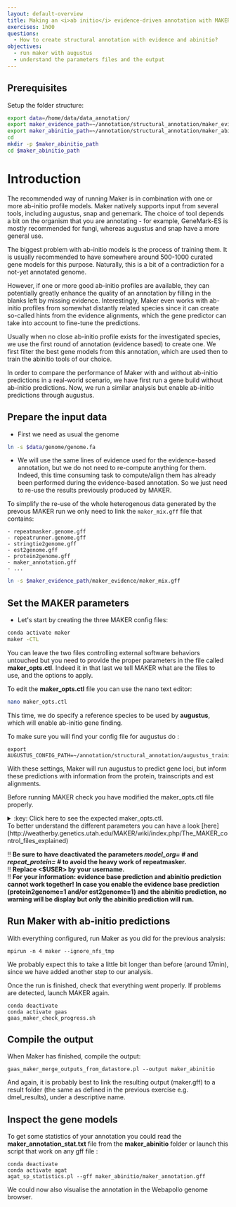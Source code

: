 ```yaml
---
layout: default-overview
title: Making an <i>ab initio</i> evidence-driven annotation with MAKER
exercises: 1h00
questions:
  - How to create structural annotation with evidence and abinitio?
objectives:
  - run maker with augustus
  - understand the parameters files and the output
---
```


## Prerequisites

Setup the folder structure:

```bash
export data=/home/data/data_annotation/
export maker_evidence_path=~/annotation/structural_annotation/maker_evidence
export maker_abinitio_path=~/annotation/structural_annotation/maker_abinitio
cd
mkdir -p $maker_abinitio_path
cd $maker_abinitio_path
```

# Introduction

The recommended way of running Maker is in combination with one or more ab-initio profile models. Maker natively supports input from several tools, including augustus, snap and genemark. The choice of tool depends a bit on the organism that you are annotating - for example, GeneMark-ES is mostly recommended for fungi, whereas augustus and snap have a more general use.

The biggest problem with ab-initio models is the process of training them. It is usually recommended to have somewhere around 500-1000 curated gene models for this purpose. Naturally, this is a bit of a contradiction for a not-yet annotated genome.

However, if one or more good ab-initio profiles are available, they can potentially greatly enhance the quality of an annotation by filling in the blanks left by missing evidence. Interestingly, Maker even works with ab-initio profiles from somewhat distantly related species since it can create so-called hints from the evidence alignments, which the gene predictor can take into account to fine-tune the predictions.

Usually when no close ab-initio profile exists for the investigated species, we use the first round of annotation (evidence based) to create one. We first filter the best gene models from this annotation, which are used then to train the abinitio tools of our choice.

In order to compare the performance of Maker with and without ab-initio predictions in a real-world scenario, we have first run a gene build without ab-initio predictions. Now, we run a similar analysis but enable ab-initio predictions through augustus.

## Prepare the input data

* First we need as usual the genome

```bash
ln -s $data/genome/genome.fa
```

* We will use the same lines of evidence used for the evidence-based annotation, but we do not need to re-compute anything for them. Indeed, this time consuming task to compute/align them has already been performed during the evidence-based annotation. So we just need to re-use the results previously produced by MAKER.

To simplify the re-use of the whole heterogenous data generated by the prevous MAKER run we only need to link the `maker_mix.gff` file that contains:

    - repeatmasker.genome.gff
    - repeatrunner.genome.gff
    - stringtie2genome.gff
    - est2genome.gff
    - protein2genome.gff
    - maker_annotation.gff
    - ...

```bash
ln -s $maker_evidence_path/maker_evidence/maker_mix.gff
```

## Set the MAKER parameters

* Let's start by creating the three MAKER config files:

```bash
conda activate maker
maker -CTL
```

You can leave the two files controlling external software behaviors untouched but you need to provide the proper parameters in the file called **maker_opts.ctl**. Indeed it in that last we tell MAKER what are the files to use, and the options to apply.


To edit the **maker_opts.ctl** file you can use the nano text editor:  

```bash
nano maker_opts.ctl
```

This time, we do specify a reference species to be used by **augustus**, which will enable ab-initio gene finding.

To make sure you will find your config file for augustus do :

```
export AUGUSTUS_CONFIG_PATH=~/annotation/structural_annotation/augustus_training/config
```


With these settings, Maker will run augustus to predict gene loci, but inform these predictions with information from the protein, trainscripts and est alignments.

Before running MAKER check you have modified the maker_opts.ctl file properly.
<details>
<summary>:key: Click here to see the expected maker_opts.ctl.</summary>
{% highlight bash %}

#-----Genome (these are always required)  
genome=genome.fa #genome sequence (fasta file or fasta embeded in GFF3 file)  
organism_type=eukaryotic #eukaryotic or prokaryotic. Default is eukaryotic

...

#-----Re-annotation Using MAKER Derived GFF3
maker_gff=maker_mix.gff #MAKER derived GFF3 file
est_pass=1 #use ESTs in maker_gff: 1 = yes, 0 = no
altest_pass=0 #use alternate organism ESTs in maker_gff: 1 = yes, 0 = no
protein_pass=1 #use protein alignments in maker_gff: 1 = yes, 0 = no
rm_pass=1 #use repeats in maker_gff: 1 = yes, 0 = no
model_pass=1 #use gene models in maker_gff: 1 = yes, 0 = no
pred_pass=0 #use ab-initio predictions in maker_gff: 1 = yes, 0 = no
other_pass=0 #passthrough anyything else in maker_gff: 1 = yes, 0 = no

...

#-----Repeat Masking (leave values blank to skip repeat masking)  
model_org= #select a model organism for RepBase masking in RepeatMasker  
rmlib= #provide an organism specific repeat library in fasta format for RepeatMasker   
repeat_protein= #provide a fasta file of transposable element proteins for RepeatRunner  
rm_gff= #pre-identified repeat elements from an external GFF3 file  
prok_rm=0 #forces MAKER to repeatmask prokaryotes (no reason to change this), 1 = yes, 0 = no  
softmask=1 #use soft-masking rather than hard-masking in BLAST (i.e. seg and dust filtering)

...

#-----Gene Prediction  
snaphmm= #SNAP HMM file  
gmhmm= #GeneMark HMM file  
augustus_species=dmel_<$USER> #Augustus gene prediction species model  
fgenesh_par_file= #FGENESH parameter file  
pred_gff= #ab-initio predictions from an external GFF3 file  
model_gff= #annotated gene models from an external GFF3 file (annotation pass-through)  
est2genome=0 #infer gene predictions directly from ESTs, 1 = yes, 0 = no  
protein2genome=0 #infer predictions from protein homology, 1 = yes, 0 = no  
trna=0 #find tRNAs with tRNAscan, 1 = yes, 0 = no  
snoscan_rrna= #rRNA file to have Snoscan find snoRNAs  
unmask=0 #also run ab-initio prediction programs on unmasked sequence, 1 = yes, 0 = no

{% endhighlight %}
</details>  
To better understand the different parameters you can have a look [here](http://weatherby.genetics.utah.edu/MAKER/wiki/index.php/The_MAKER_control_files_explained)

:bangbang: **Be sure to have deactivated the parameters _model\_org= #_ and _repeat\_protein= #_ to avoid the heavy work of repeatmasker.**  
:bangbang: **Replace <$USER> by your username.**  
:bangbang: **For your information: evidence base prediction and abinitio prediction cannot work together! In case you enable the evidence base prediction (protein2genome=1 and/or est2genome=1) and the abinitio prediction, no warning will be display but only the abinitio prediction will run.**

## Run Maker with ab-initio predictions

With everything configured, run Maker as you did for the previous analysis:
```
mpirun -n 4 maker --ignore_nfs_tmp
```
We probably expect this to take a little bit longer than before (around 17min), since we have added another step to our analysis.

Once the run is finished, check that everything went properly. If problems are detected, launch MAKER again.  
```
conda deactivate
conda activate gaas
gaas_maker_check_progress.sh
```

## Compile the output

When Maker has finished, compile the output:
```
gaas_maker_merge_outputs_from_datastore.pl --output maker_abinitio
```
And again, it is probably best to link the resulting output (maker.gff) to a result folder (the same as defined in the previous exercise e.g. dmel\_results), under a descriptive name.

## Inspect the gene models

To get some statistics of your annotation you could read the **maker_annotation_stat.txt** file from the **maker\_abinitio** folder or launch this script that work on any gff file :

```
conda deactivate
conda activate agat
agat_sp_statistics.pl --gff maker_abinitio/maker_annotation.gff
```

We could now also visualise the annotation in the Webapollo genome browser.
